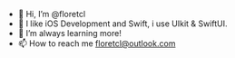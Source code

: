 - 👋 Hi, I’m @floretcl
- 👀 I like iOS Development and Swift, i use UIkit & SwiftUI.
- 🌱 I’m always learning more!
- 📫 How to reach me floretcl@outlook.com
